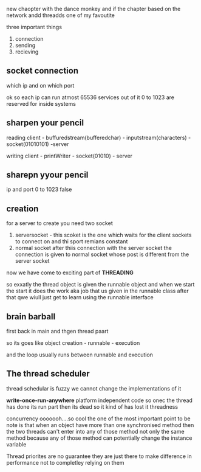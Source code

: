 new chaopter with the dance monkey
and if the chapter based on the network andd threadds one of my favoutite

three important things
1. connection
2. sending
3. recieving

## socket connection
which ip and on which port

ok so each ip can run atmost 65536 services out of it 0 to 1023 are reserved for inside systems
## sharpen your pencil

reading
client - buffuredstream(bufferedchar) - inputstream(characters) - socket(01010101) -server

writing
client - printWriter - socket(01010) - server

## sharepn yyour pencil
ip and port
0 to 1023
false

## creation 
for a server to create you need two socket 
1. serversocket - this scoket is the one which waits for the client sockets to connect on and thi sport remians constant
2. normal socket after thiis connection with the server socket the connection is given to normal socket whose post is different from the server socket

now we have come to exciting part of **THREADING**

so exxatly
the thread object is given the runnable object and when we start the start it does the work aka job that us given in the runnable class
after that qwe wiull just get to learn using the runnable interface

## brain barball
first back in main
and thgen thread paart

so its goes like 
object creation - runnable - execution

and the loop usually runs between runnable and execution

## The thread scheduler
thread schedular is fuzzy we cannot change the implementations of it

**write-once-run-anywhere** platform independent code
so onec the thread has done its run part then its dead so it kind of has lost it threadness

concurrency ooooooh....so cool
the one of the most important point to be note is that when an object have more than one synchronised method then the two threads can't enter into any of those method not only the same method
because any of those method can potentially change the instance variable

Thread priorites are no guarantee they are just there to make difference in performance not to completley relying on them